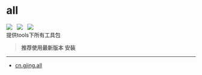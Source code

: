 # all
![](https://img.shields.io/badge/version-1.2.2-green.svg) &nbsp; ![](https://img.shields.io/badge/author-Gjing-green.svg) &nbsp; 
![](https://img.shields.io/badge/builder-success-green.svg)     
提供tools下所有工具包
> **推荐使用最新版本**
**安装**
---
* <a href="https://mvnrepository.com/artifact/cn.gjing/all/" title="整合包">cn.gjing.all</a>